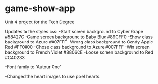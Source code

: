 # game-show-app
Unit 4 project for the Tech Degree

Updates to the styles.css:
-Start screen background to Cyber Grape #58427C
-Game screen background to Baby Blue #89CFF0
-Show class background to Azure #007FFF
-Wrong class background to Candy Apple Red #FF0800
-Chose class background to Azure #007FFF
-Win screen background to French Violet #8806CE
-Loose screen background to Red #C40233

-Font family to 'Autour One'

-Changed the heart images to use pixel hearts.
